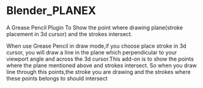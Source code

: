 # Blender_PLANEX
A Grease Pencil Plugin To Show the point where drawing plane(stroke placement in 3d cursor) and the strokes intersect.

When use Grease Pencil in draw mode,if you choose place stroke in 3d cursor, you will draw a line in the plane which perpendicular to your viewport angle and across the 3d cursor.This add-on is to show the points where the plane mentioned above and strokes intersect. So when you draw line through this points,the stroke you are drawing and the strokes where these points belongs to should intersect
